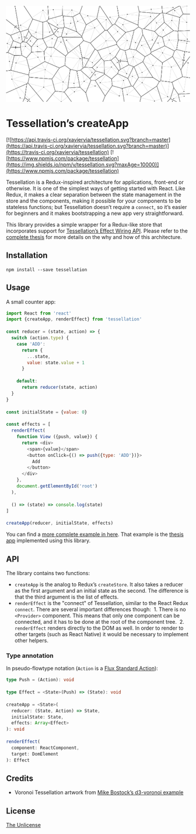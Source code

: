 ![tessellation](image.png)

# Tessellation’s createApp

[![https://api.travis-ci.org/xaviervia/tessellation.svg?branch=master](https://api.travis-ci.org/xaviervia/tessellation.svg?branch=master)](https://travis-ci.org/xaviervia/tessellation) [![https://www.npmjs.com/package/tessellation](https://img.shields.io/npm/v/tessellation.svg?maxAge=10000)](https://www.npmjs.com/package/tessellation)

Tessellation is a Redux-inspired architecture for applications, front-end or otherwise. It is one of the simplest ways of getting started with React. Like Redux, it makes a clear separation between the state management in the store and the components, making it possible for your components to be stateless functions; but Tessellation doesn’t require a `connect`, so it’s easier for beginners and it makes bootstrapping a new app very straightforward.

This library provides a simple wrapper for a Redux-like store that incorporates support for [Tessellation’s Effect Wiring API](https://github.com/xaviervia/tessellation#effect-wiring-api). Please refer to the [complete thesis](https://github.com/xaviervia/tessellation) for more details on the why and how of this architecture.

## Installation

```
npm install --save tessellation
```

## Usage

A small counter app:

```javascript
import React from 'react'
import {createApp, renderEffect} from 'tessellation'

const reducer = (state, action) => {
  switch (action.type) {
    case 'ADD':
      return {
        ...state,
        value: state.value + 1
      }

    default:
      return reducer(state, action)
  }
}

const initialState = {value: 0}

const effects = [
  renderEffect(
    function View ({push, value}) {
      return <div>
        <span>{value}</span>
        <button onClick={() => push({type: 'ADD'})}>
          Add
        </button>
      </div>
    },
    document.getElementById('root')
  ),

  () => (state) => console.log(state)
]

createApp(reducer, initialState, effects)
```

You can find a [more complete example in here](https://github.com/xaviervia/tessellation/blob/master/variations/with-library/src/index.js). That example is the [thesis app](https://xaviervia.github.io/tessellation/) implemented using this library.

## API

The library contains two functions:

- `createApp` is the analog to Redux’s `createStore`. It also takes a reducer as the first argument and an initial state as the second. The difference is that the third argument is the list of effects.
- `renderEffect` is the "connect" of Tessellation, similar to the React Redux `connect`. There are several important differences though:
  1. There is no `<Provider>` component. This means that only one component can be connected, and it has to be done at the root of the component tree.
  2. `renderEffect` renders directly to the DOM as well. In order to render to other targets (such as React Native) it would be necessary to implement other helpers.

### Type annotation

In pseudo-flowtype notation (`Action` is a [Flux Standard Action](https://github.com/acdlite/flux-standard-action)):

```typescript
type Push = (Action): void

type Effect = <State>(Push) => (State): void

createApp = <State>(
  reducer: (State, Action) => State,
  initialState: State,
  effects: Array<Effect>
): void

renderEffect(
  component: ReactComponent,
  target: DomElement
): Effect
```

## Credits

- Voronoi Tessellation artwork from [Mike Bostock’s d3-voronoi example](https://bl.ocks.org/mbostock/4060366)

## License

[The Unlicense](../../LICENSE)
